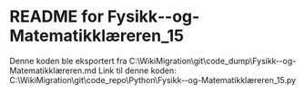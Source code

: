 # README for Fysikk‐-og-Matematikklæreren_15
Denne koden ble eksportert fra C:\WikiMigration\git\code_dump\Fysikk‐-og-Matematikklæreren.md
Link til denne koden: C:\WikiMigration\git\code_repo\Python\Fysikk‐-og-Matematikklæreren_15.py
